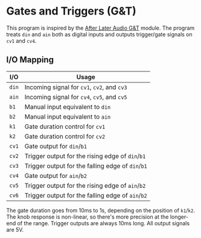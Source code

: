 # Gates and Triggers (G&T)

This program is inspired by the [After Later Audio G&T](https://afterlateraudio.com/products/gt-gates-and-triggers)
module.  The program treats `din` and `ain` both as digital inputs and outputs trigger/gate signals on `cv1` and `cv4`.

## I/O Mapping

| I/O           | Usage
|---------------|-------------------------------------------------------------------|
| `din`         | Incoming signal for `cv1`, `cv2`, and `cv3`                       |
| `ain`         | Incoming signal for `cv4`, `cv5`, and `cv5`                       |
| `b1`          | Manual input equivalent to `din`                                  |
| `b2`          | Manual input equivalent to `ain`                                  |
| `k1`          | Gate duration control for `cv1`                                   |
| `k2`          | Gate duration control for `cv2`                                   |
| `cv1`         | Gate output for `din`/`b1`                                        |
| `cv2`         | Trigger output for the rising edge of `din`/`b1`                  |
| `cv3`         | Trigger output for the falling edge of `din`/`b1`                 |
| `cv4`         | Gate output for `ain`/`b2`                                        |
| `cv5`         | Trigger output for the rising edge of `ain`/`b2`                  |
| `cv6`         | Trigger output for the falling edge of `ain`/`b2`                 |

The gate duration goes from 10ms to 1s, depending on the position of `k1`/`k2`.  The knob response is non-linear, so
there's more precision at the longer-end of the range.  Trigger outputs are always 10ms long.  All output signals are
5V.
